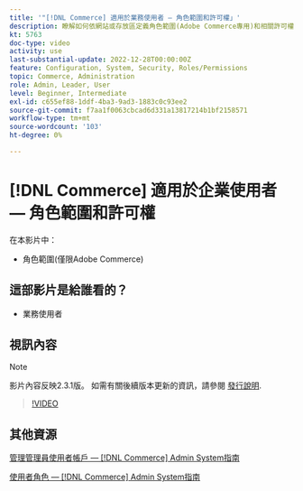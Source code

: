 ```yaml
---
title: '"[!DNL Commerce] 適用於業務使用者 — 角色範圍和許可權」'
description: 瞭解如何依網站或存放區定義角色範圍(Adobe Commerce專用)和相關許可權。
kt: 5763
doc-type: video
activity: use
last-substantial-update: 2022-12-28T00:00:00Z
feature: Configuration, System, Security, Roles/Permissions
topic: Commerce, Administration
role: Admin, Leader, User
level: Beginner, Intermediate
exl-id: c655ef88-1ddf-4ba3-9ad3-1883c0c93ee2
source-git-commit: f7aa1f0063cbcad6d331a13817214b1bf2158571
workflow-type: tm+mt
source-wordcount: '103'
ht-degree: 0%

---
```


# [!DNL Commerce] 適用於企業使用者 — 角色範圍和許可權

在本影片中：

- 角色範圍(僅限Adobe Commerce)

## 這部影片是給誰看的？

- 業務使用者

## 視訊內容

>[!NOTE]
>
>影片內容反映2.3.1版。 如需有關後續版本更新的資訊，請參閱 [發行說明](https://experienceleague.adobe.com/docs/commerce-operations/release/notes/overview.html).

>[!VIDEO](https://video.tv.adobe.com/v/35948?quality=12&learn=on)

## 其他資源

[管理管理員使用者帳戶 —  [!DNL Commerce] Admin System指南](https://experienceleague.adobe.com/docs/commerce-admin/systems/user-accounts/permissions-users-all.html)

[使用者角色 —  [!DNL Commerce] Admin System指南](https://experienceleague.adobe.com/docs/commerce-admin/systems/user-accounts/permissions-user-roles.html)
